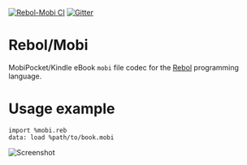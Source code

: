 [![Rebol-Mobi CI](https://github.com/Oldes/Rebol-Mobi/actions/workflows/main.yml/badge.svg)](https://github.com/Oldes/Rebol-Mobi/actions/workflows/main.yml)
[![Gitter](https://badges.gitter.im/rebol3/community.svg)](https://app.gitter.im/#/room/#Rebol3:gitter.im)

# Rebol/Mobi

MobiPocket/Kindle eBook `mobi` file codec for the [Rebol](https://github.com/Oldes/Rebol3) programming language.

# Usage example

```rebol
import %mobi.reb
data: load %path/to/book.mobi
```

![Screenshot](https://matrix-client.matrix.org/_matrix/media/v3/download/matrix.org/besDNKhrvpGvkhkgFckPifoG?allow_redirect=true)
